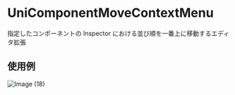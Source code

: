 # UniComponentMoveContextMenu

指定したコンポーネントの Inspector における並び順を一番上に移動するエディタ拡張

## 使用例

![Image (18)](https://user-images.githubusercontent.com/6134875/84560455-46e3af80-ad7f-11ea-92bf-4c3870b13c86.gif)
